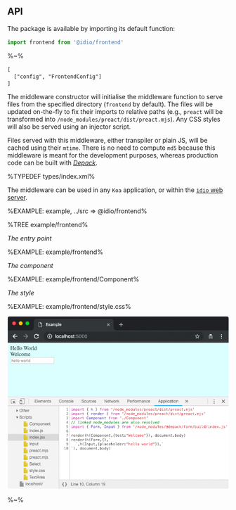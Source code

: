 ## API

The package is available by importing its default function:

```js
import frontend from '@idio/frontend'
```

%~%

```## async frontend => Middleware
[
  ["config", "FrontendConfig"]
]
```

The middleware constructor will initialise the middleware function to serve files from the specified directory (`frontend` by default). The files will be updated on-the-fly to fix their imports to relative paths (e.g., `preact` will be transformed into `/node_modules/preact/dist/preact.mjs`). Any CSS styles will also be served using an injector script.

Files served with this middleware, either transpiler or plain JS, will be cached using their `mtime`. There is no need to compute `md5` because this middleware is meant for the development purposes, whereas production code can be built with [_Depack_](https://artdecocode.com/depack/).

%TYPEDEF types/index.xml%

The middleware can be used in any `Koa` application, or within the [`idio` web server](https://idio.cc).

%EXAMPLE: example, ../src => @idio/frontend%

%TREE example/frontend%

*The entry point*

%EXAMPLE: example/frontend%

*The component*

%EXAMPLE: example/frontend/Component%

*The style*

%EXAMPLE: example/frontend/style.css%

<!-- %FORK example% -->
![Chrome Example](docs/Example1.gif)

%~%